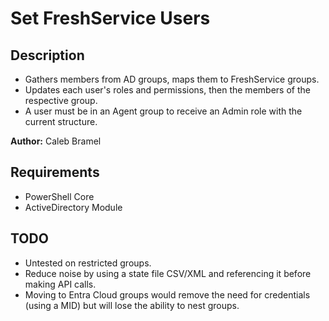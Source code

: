 # Set FreshService Users

## Description
- Gathers members from AD groups, maps them to FreshService groups.
- Updates each user's roles and permissions, then the members of the respective group.
- A user must be in an Agent group to receive an Admin role with the current structure.

**Author:** Caleb Bramel

## Requirements
- PowerShell Core
- ActiveDirectory Module

## TODO
- Untested on restricted groups.
- Reduce noise by using a state file CSV/XML and referencing it before making API calls.
- Moving to Entra Cloud groups would remove the need for credentials (using a MID) but will lose the ability to nest groups.
